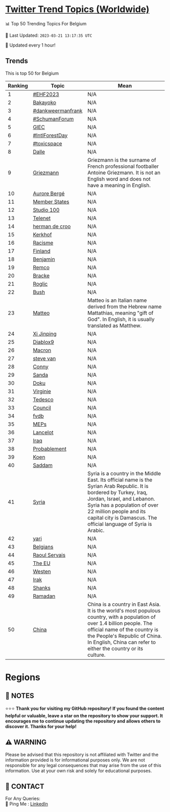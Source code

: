 [Twitter Trend Topics (Worldwide)](https://github.com/ErcinDedeoglu/Twitter-Trend-Topics)
==========


📊 Top 50 Trending Topics For Belgium

📆 Last Updated: `2023-03-21 13:17:35 UTC`

🔧 Updated every 1 hour!


## Trends

This is top 50 for Belgium

| Ranking | Topic | Mean |
| ------- | ------------ | ------------ |
| 1 | [#EHF2023](http://twitter.com/search?q=%23EHF2023) | N/A |
| 2 | [Bakayoko](http://twitter.com/search?q=Bakayoko) | N/A |
| 3 | [#dankweermanfrank](http://twitter.com/search?q=%23dankweermanfrank) | N/A |
| 4 | [#SchumanForum](http://twitter.com/search?q=%23SchumanForum) | N/A |
| 5 | [GIEC](http://twitter.com/search?q=GIEC) | N/A |
| 6 | [#IntlForestDay](http://twitter.com/search?q=%23IntlForestDay) | N/A |
| 7 | [#toxicspace](http://twitter.com/search?q=%23toxicspace) | N/A |
| 8 | [Dalle](http://twitter.com/search?q=Dalle) | N/A |
| 9 | [Griezmann](http://twitter.com/search?q=Griezmann) | Griezmann is the surname of French professional footballer Antoine Griezmann. It is not an English word and does not have a meaning in English. |
| 10 | [Aurore Bergé](http://twitter.com/search?q=Aurore+Berg%c3%a9) | N/A |
| 11 | [Member States](http://twitter.com/search?q=Member+States) | N/A |
| 12 | [Studio 100](http://twitter.com/search?q=Studio+100) | N/A |
| 13 | [Telenet](http://twitter.com/search?q=Telenet) | N/A |
| 14 | [herman de croo](http://twitter.com/search?q=herman+de+croo) | N/A |
| 15 | [Kerkhof](http://twitter.com/search?q=Kerkhof) | N/A |
| 16 | [Racisme](http://twitter.com/search?q=Racisme) | N/A |
| 17 | [Finland](http://twitter.com/search?q=Finland) | N/A |
| 18 | [Benjamin](http://twitter.com/search?q=Benjamin) | N/A |
| 19 | [Remco](http://twitter.com/search?q=Remco) | N/A |
| 20 | [Bracke](http://twitter.com/search?q=Bracke) | N/A |
| 21 | [Roglic](http://twitter.com/search?q=Roglic) | N/A |
| 22 | [Bush](http://twitter.com/search?q=Bush) | N/A |
| 23 | [Matteo](http://twitter.com/search?q=Matteo) | Matteo is an Italian name derived from the Hebrew name Mattathias, meaning "gift of God". In English, it is usually translated as Matthew. |
| 24 | [Xi Jinping](http://twitter.com/search?q=Xi+Jinping) | N/A |
| 25 | [Diablox9](http://twitter.com/search?q=Diablox9) | N/A |
| 26 | [Macron](http://twitter.com/search?q=Macron) | N/A |
| 27 | [steve van](http://twitter.com/search?q=steve+van) | N/A |
| 28 | [Conny](http://twitter.com/search?q=Conny) | N/A |
| 29 | [Sanda](http://twitter.com/search?q=Sanda) | N/A |
| 30 | [Doku](http://twitter.com/search?q=Doku) | N/A |
| 31 | [Virginie](http://twitter.com/search?q=Virginie) | N/A |
| 32 | [Tedesco](http://twitter.com/search?q=Tedesco) | N/A |
| 33 | [Council](http://twitter.com/search?q=Council) | N/A |
| 34 | [fvdb](http://twitter.com/search?q=fvdb) | N/A |
| 35 | [MEPs](http://twitter.com/search?q=MEPs) | N/A |
| 36 | [Lancelot](http://twitter.com/search?q=Lancelot) | N/A |
| 37 | [Iraq](http://twitter.com/search?q=Iraq) | N/A |
| 38 | [Probablement](http://twitter.com/search?q=Probablement) | N/A |
| 39 | [Koen](http://twitter.com/search?q=Koen) | N/A |
| 40 | [Saddam](http://twitter.com/search?q=Saddam) | N/A |
| 41 | [Syria](http://twitter.com/search?q=Syria) | Syria is a country in the Middle East. Its official name is the Syrian Arab Republic. It is bordered by Turkey, Iraq, Jordan, Israel, and Lebanon. Syria has a population of over 22 million people and its capital city is Damascus. The official language of Syria is Arabic. |
| 42 | [yari](http://twitter.com/search?q=yari) | N/A |
| 43 | [Belgians](http://twitter.com/search?q=Belgians) | N/A |
| 44 | [Raoul Servais](http://twitter.com/search?q=Raoul+Servais) | N/A |
| 45 | [The EU](http://twitter.com/search?q=The+EU) | N/A |
| 46 | [Westen](http://twitter.com/search?q=Westen) | N/A |
| 47 | [Irak](http://twitter.com/search?q=Irak) | N/A |
| 48 | [Shanks](http://twitter.com/search?q=Shanks) | N/A |
| 49 | [Ramadan](http://twitter.com/search?q=Ramadan) | N/A |
| 50 | [China](http://twitter.com/search?q=China) | China is a country in East Asia. It is the world's most populous country, with a population of over 1.4 billion people. The official name of the country is the People's Republic of China. In English, China can refer to either the country or its culture. |



# Regions




## 📝 NOTES

⭐⭐⭐ **Thank you for visiting my GitHub repository! If you found the content helpful or valuable, leave a star on the repository to show your support. It encourages me to continue updating the repository and allows others to discover it. Thanks for your help!**


## ⚠️ WARNING

Please be advised that this repository is not affiliated with Twitter and the information provided is for informational purposes only. We are not responsible for any legal consequences that may arise from the use of this information. Use at your own risk and solely for educational purposes.


## 📨 CONTACT

 For Any Queries:  
            🏓 Ping Me : [LinkedIn](https://www.linkedin.com/in/ercindedeoglu/)
